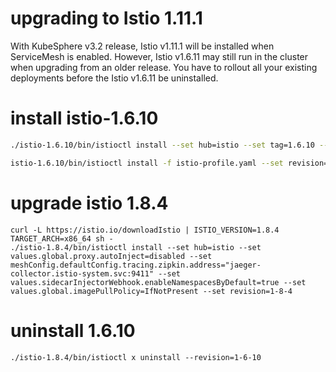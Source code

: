 # upgrading to Istio 1.11.1

With KubeSphere v3.2 release, Istio v1.11.1 will be installed when ServiceMesh is enabled. However, Istio v1.6.11 may still run in the cluster when upgrading from an older release. You have to rollout all your existing deployments before the Istio v1.6.11 be uninstalled.


# install istio-1.6.10

```bash
./istio-1.6.10/bin/istioctl install --set hub=istio --set tag=1.6.10 --set addonComponents.prometheus.enabled=false --set values.global.jwtPolicy=first-party-jwt --set values.global.proxy.autoInject=disabled --set values.global.tracer.zipkin.address="jaeger-collector.istio-system.svc:9411" --set values.sidecarInjectorWebhook.enableNamespacesByDefault=true --set values.global.imagePullPolicy=IfNotPresent --set values.global.controlPlaneSecurityEnabled=false --set revision=1-6-10

istio-1.6.10/bin/istioctl install -f istio-profile.yaml --set revision=1-6-10
```

# upgrade istio 1.8.4

```
curl -L https://istio.io/downloadIstio | ISTIO_VERSION=1.8.4 TARGET_ARCH=x86_64 sh -
./istio-1.8.4/bin/istioctl install --set hub=istio --set values.global.proxy.autoInject=disabled --set meshConfig.defaultConfig.tracing.zipkin.address="jaeger-collector.istio-system.svc:9411" --set values.sidecarInjectorWebhook.enableNamespacesByDefault=true --set values.global.imagePullPolicy=IfNotPresent --set revision=1-8-4

```

# uninstall 1.6.10

```
./istio-1.8.4/bin/istioctl x uninstall --revision=1-6-10
```